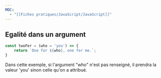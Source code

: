 ```yaml
---
MOC:
  - "[[Fiches pratiques/JavaScript/JavaScript]]"
---
```

## Egalité dans un argument

```JavaScript
const twoFer = (who = 'you') => {
    return `One for ${who}, one for me.`; 
}
```
Dans cette exemple, si l'argument "who" n'est pas renseigné, il prendra la valeur 'you' sinon celle qu'on a attribué.